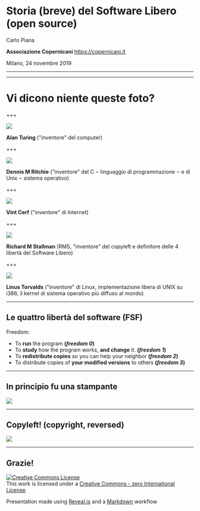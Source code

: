 # Storia (breve) del Software Libero (open source)


Carlo Piana

**Associazione Copernicani**
  https://copernicani.it

Milano, 24 novembre 2019

---
<!-- .slide:  data-background-iframe="https://wall.sli.do/event/2wf1qxfp"  -->

---

# Vi dicono niente queste foto?

+++


<img class="center-img" src="markdown/assets/alan_turing.jpg" />

<span class="fragment">**Alan Turing** ("inventore" del computer)</span>

+++

<img class="center-img" src="markdown/assets/dennisritchie5.jpg" style="max-height=500px;"  />

<span class="fragment">**Dennis M Ritchie** ("inventore" del C ‒ linguaggio di programmazione ‒ e di Unix ‒ sistema operativo)</span>

+++

<img class="center-img" src="markdown/assets/vint_cerf.jpg"  />

<span class="fragment">**Vint Cerf** ("inventore" di Internet)</span>

+++

<img class="center-img" src="markdown/assets/stallman.jpg"  />

<span class="fragment"> **Richard M Stallman** (RMS, "inventore" del copyleft e definitore delle 4 libertà del Software Libero)</span>

+++

<img class="center-img" src="markdown/assets/torvalds.jpg"  />

<span class="fragment"> **Linus Torvalds** ("inventore" di Linux, implementazione libera di UNIX su i386, il kernel di sistema operativo più diffuso al mondo)</span>

---

## Le quattro libertà del software (FSF)

Freedom:

- To **run** the program
  <strong><span class="fragment">(_freedom 0_)</span></strong>
- To **study** how the program works, **and change** it.
  <strong><span class="fragment">(_freedom 1_)</span></strong>
- To **redistribute copies** so you can help your neighbor
  <strong><span class="fragment">(_freedom 2_)</span></strong>
- To distribute copies of **your modified versions** to others
  <strong><span class="fragment">(_freedom 3_)</span></strong>

---

## In principio fu una stampante

<img class="center-img" src="markdown/assets/printer.jpg"  />

---
<!-- .slide: data-transition="fade" -->

## Copyleft! (copyright, reversed)

<img class="center-img" src="markdown/assets/lock_copyleft.jpg"  />

---

<!--
/* --- */

## Where to find out more (advertisement)

<img class="center-img" src="markdown/assets/book_piana.jpg" />

-->

## Grazie!


<div class="bottom">
<p><a rel="license" href="http://creativecommons.org/publicdomain/zero/1.0/"><img alt="Creative Commons License" style="border-width:0" src="http://i.creativecommons.org/p/zero/1.0/88x31.png" /></a><br />This work is licensed under a <a rel="license" href="http://creativecommons.org/publicdomain/zero/1.0/">Creative Commons - zero International License</a>.
</p>

Presentation made using [Reveal.js][81aa3153] and a [Markdown](https://daringfireball.net/projects/markdown/syntax) workflow

</div>

  [81aa3153]: https://revealjs.com/ "Reveal"
